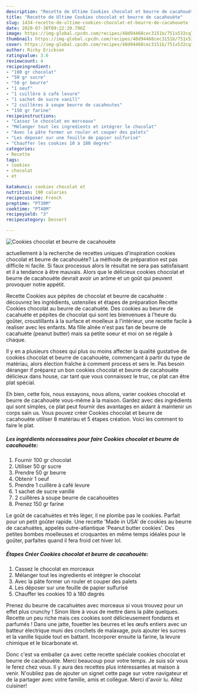 ```yaml
---
description: "Recette de Ultime Cookies chocolat et beurre de cacahouète"
title: "Recette de Ultime Cookies chocolat et beurre de cacahouète"
slug: 1434-recette-de-ultime-cookies-chocolat-et-beurre-de-cacahouete
date: 2020-07-30T09:22:20.796Z
image: https://img-global.cpcdn.com/recipes/48d94468cec3151b/751x532cq70/cookies-chocolat-et-beurre-de-cacahouete-photo-principale-de-la-recette.jpg
thumbnail: https://img-global.cpcdn.com/recipes/48d94468cec3151b/751x532cq70/cookies-chocolat-et-beurre-de-cacahouete-photo-principale-de-la-recette.jpg
cover: https://img-global.cpcdn.com/recipes/48d94468cec3151b/751x532cq70/cookies-chocolat-et-beurre-de-cacahouete-photo-principale-de-la-recette.jpg
author: Ricky Erickson
ratingvalue: 3.6
reviewcount: 4
recipeingredient:
- "100 gr chocolat"
- "50 gr sucre"
- "50 gr beurre"
- "1 oeuf"
- "1 cuillère à café levure"
- "1 sachet de sucre vanill"
- "2 cuillères à soupe beurre de cacahoutes"
- "150 gr farine"
recipeinstructions:
- "Cassez le chocolat en morceaux"
- "Mélanger tout les ingredients et intégrer le chocolat"
- "Avec la pâte former un rouler et couper des palets"
- "Les déposer sur une feuille de papier sulfurisé"
- "Chauffer les cookies 10 à 180 degrés"
categories:
- Recette
tags:
- cookies
- chocolat
- et

katakunci: cookies chocolat et 
nutrition: 190 calories
recipecuisine: French
preptime: "PT30M"
cooktime: "PT40M"
recipeyield: "3"
recipecategory: Dessert

---
```



![Cookies chocolat et beurre de cacahouète](https://img-global.cpcdn.com/recipes/48d94468cec3151b/751x532cq70/cookies-chocolat-et-beurre-de-cacahouete-photo-principale-de-la-recette.jpg)

actuellement à la recherche de recettes uniques d'inspiration cookies chocolat et beurre de cacahouète? La méthode de préparation est pas difficile ni facile. Si faux processus alors le résultat ne sera pas satisfaisant et il a tendance à être mauvais. Alors que le délicieux cookies chocolat et beurre de cacahouète devrait avoir un arôme et un goût qui peuvent provoquer notre appétit.

Recette Cookies aux pépites de chocolat et beurre de cacahuète : découvrez les ingrédients, ustensiles et étapes de préparation Recette Cookies chocolat au beurre de cacahuète. Des cookies au beurre de cacahuète et pépites de chocolat qui sont les bienvenues à l&#39;heure du goûter, croustillants à la surface et moelleux à l&#39;intérieur, une recette facile à realiser avec les enfants. Ma fille aînée n&#39;est pas fan de beurre de cacahuète (peanut butter) mais sa petite soeur et moi on se régale à chaque.

Il y en a plusieurs choses qui plus ou moins affecter la qualité gustative de cookies chocolat et beurre de cacahouète, commençant à partir du type de matériau, alors élection fraîche à comment process et sers le. Pas besoin déranger if préparez un bon cookies chocolat et beurre de cacahouète délicieux dans house, car tant que vous connaissez le truc, ce plat can être plat spécial.


Eh bien, cette fois, nous essayons, nous allons, varier cookies chocolat et beurre de cacahouète vous-même à la maison. Gardez avec des ingrédients qui sont simples, ce plat peut fournir des avantages en aidant à maintenir un corps sain us. Vous pouvez créer Cookies chocolat et beurre de cacahouète utiliser 8 matériau et 5 étapes création. Voici les comment to faire le plat.

<!--inarticleads1-->

##### Les ingrédients nécessaires pour faire Cookies chocolat et beurre de cacahouète:

1. Fournir 100 gr chocolat
1. Utiliser 50 gr sucre
1. Prendre 50 gr beurre
1. Obtenir 1 oeuf
1. Prendre 1 cuillère à café levure
1.  1 sachet de sucre vanillé
1.  2 cuillères à soupe beurre de cacahouètes
1. Prenez 150 gr farine


Le goût de cacahuètes et très léger, il ne plombe pas le cookies. Parfait pour un petit goûter rapide. Une recette &#39;Made in USA&#39; de cookies au beurre de cacahuètes, appelés outre-atlantique &#39;Peanut butter cookies&#39;. Des petites bombes moelleuses et croquantes en même temps idéales pour le goûter, parfaites quand il fera froid cet hiver lol. 

<!--inarticleads2-->

##### Étapes Créer Cookies chocolat et beurre de cacahouète:

1. Cassez le chocolat en morceaux
1. Mélanger tout les ingredients et intégrer le chocolat
1. Avec la pâte former un rouler et couper des palets
1. Les déposer sur une feuille de papier sulfurisé
1. Chauffer les cookies 10 à 180 degrés


Prenez du beurre de cacahuètes avec morceaux si vous trouvez pour un effet plus crunchy ! Sinon libre à vous de mettre dans la pâte quelques. Recette un peu riche mais ces cookies sont délicieusement fondants et parfumés ! Dans une jatte, fouetter les beurres et les œufs entiers avec un batteur électrique muni des crochets de malaxage, puis ajouter les sucres et la vanille liquide tout en battant. Incorporer ensuite la farine, la levure chimique et le bicarbonate et. 


Donc c'est va emballer ça avec cette recette spéciale cookies chocolat et beurre de cacahouète. Merci beaucoup pour votre temps. Je suis sûr vous le ferez chez vous. Il y aura des recettes plus  intéressantes at maison à venir. N'oubliez pas de ajouter un signet cette page sur votre navigateur et de la partager avec votre famille, amis et collègue. Merci d'avoir lu. Allez cuisiner!

